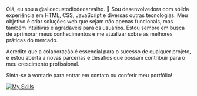Olá, eu sou a @alicecustodiodecarvalho. 👋
Sou desenvolvedora com sólida experiência em HTML, CSS, JavaScript e diversas outras tecnologias. Meu objetivo é criar soluções web que sejam não apenas funcionais, mas também intuitivas e agradáveis para os usuários. Estou sempre em busca de aprimorar meus conhecimentos e me atualizar sobre as melhores práticas do mercado.

Acredito que a colaboração é essencial para o sucesso de qualquer projeto, e estou aberta a novas parcerias e desafios que possam contribuir para o meu crescimento profissional.

Sinta-se à vontade para entrar em contato ou conferir meu portfólio!

[![My Skills](https://skillicons.dev/icons?i=html,css,js,ts,python,bootstrap,react,nodejs,express,prisma,mysql,npm,git,godot,figma,vscode,windows,linkedin)](https://skillicons.dev)

